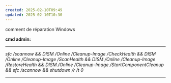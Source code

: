 ```yaml
---
created: 2025-02-10T09:49
updated: 2025-02-10T10:30
---
```

comment de réparation Windows

**cmd admin:**
___
*sfc /scannow && DISM /Online /Cleanup-Image /CheckHealth && DISM /Online /Cleanup-Image /ScanHealth && DISM /Online /Cleanup-Image /RestoreHealth && DISM /Online /Cleanup-Image /StartComponentCleanup && sfc /scannow && shutdown /r /t 0*
___


